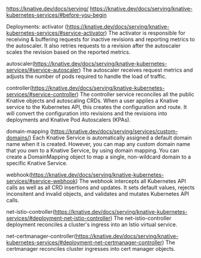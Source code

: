 https://knative.dev/docs/serving/
https://knative.dev/docs/serving/knative-kubernetes-services/#before-you-begin

Deployments:
activator (https://knative.dev/docs/serving/knative-kubernetes-services/#service-activator)
The activator is responsible for receiving & buffering requests for inactive revisions and reporting metrics to the autoscaler. It also retries requests to a revision after the autoscaler scales the revision based on the reported metrics.

autoscaler(https://knative.dev/docs/serving/knative-kubernetes-services/#service-autoscaler)
The autoscaler receives request metrics and adjusts the number of pods required to handle the load of traffic.

controller(https://knative.dev/docs/serving/knative-kubernetes-services/#service-controller)
The controller service reconciles all the public Knative objects and autoscaling CRDs. When a user applies a Knative service to the Kubernetes API, this creates the configuration and route. It will convert the configuration into revisions and the revisions into deployments and Knative Pod Autoscalers (KPAs).

domain-mapping (https://knative.dev/docs/serving/services/custom-domains/)
Each Knative Service is automatically assigned a default domain name when it is created. However, you can map any custom domain name that you own to a Knative Service, by using domain mapping. You can create a DomainMapping object to map a single, non-wildcard domain to a specific Knative Service.

webhook(https://knative.dev/docs/serving/knative-kubernetes-services/#service-webhook)
The webhook intercepts all Kubernetes API calls as well as all CRD insertions and updates. It sets default values, rejects inconsitent and invalid objects, and validates and mutates Kubernetes API calls.

net-istio-controller(https://knative.dev/docs/serving/knative-kubernetes-services/#deployment-net-istio-controller)
The net-istio-controller deployment reconciles a cluster's ingress into an Istio virtual service.

net-certmanager-controller(https://knative.dev/docs/serving/knative-kubernetes-services/#deployment-net-certmanager-controller)
The certmanager reconciles cluster ingresses into cert manager objects.

